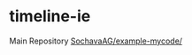 # timeline-ie

Main Repository [SochavaAG/example-mycode/](https://github.com/SochavaAG/example-mycode/tree/master)
